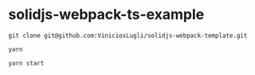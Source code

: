 # solidjs-webpack-ts-example

```shell
git clone git@github.com:ViniciosLugli/solidjs-webpack-template.git
```

```shell
yarn
```

```shell
yarn start
```
